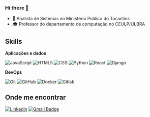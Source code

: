 ### Hi there 👋

- 💼 Analista de Sistemas no Ministério Público do Tocantins 
- 🎓 Professor do departamento de computação no CEULP/ULBRA

## Skills

**Aplicações e dados**

![JavaScript](https://img.shields.io/badge/-JavaScript-333333?style=flat&logo=javascript)
![HTML5](https://img.shields.io/badge/-HTML5-333333?style=flat&logo=HTML5)
![CSS](https://img.shields.io/badge/-CSS-333333?style=flat&logo=CSS3&logoColor=1572B6)
![Python](https://img.shields.io/badge/Python-333333?style=flat&logo=python)
![React](https://img.shields.io/badge/-React-333333?style=flat&logo=react)
![Django](https://img.shields.io/badge/Django-333333?style=flat&logo=django)
	

**DevOps**

![Git](https://img.shields.io/badge/-Git-333333?style=flat&logo=git)
![GitHub](https://img.shields.io/badge/-GitHub-333333?style=flat&logo=github)
![Docker](https://img.shields.io/badge/-Docker-333333?style=flat&logo=docker)
![Gitlab](https://img.shields.io/badge/GitLab-333333?style=flat&logo=gitlab)


## Onde me encontrar

[![Linkedin](https://img.shields.io/badge/-fabiocastro-blue?style=flat-square&logo=Linkedin&logoColor=white&link=https://www.linkedin.com/in/fabiocastro/)](https://www.linkedin.com/in/fabiocastro/)
[![Gmail Badge](https://img.shields.io/badge/-deliberado@gmail.com-006bed?style=flat-square&logo=Gmail&logoColor=white&link=mailto:deliberado@gmail.com)](mailto:deliberado@gmail.com)
